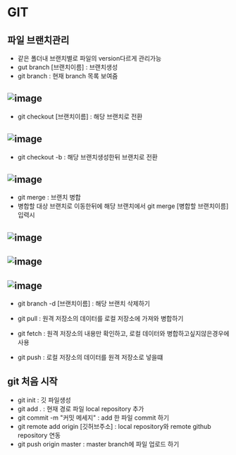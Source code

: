 # GIT

## 파일 브랜치관리
- 같은 폴더내 브랜치별로 파일의 version다르게 관리가능
- gut branch [브랜치이름] : 브랜치생성
- git branch : 현재 branch 목록 보여줌
## ![image](https://user-images.githubusercontent.com/54635552/182181143-a3903b7b-04fc-4fef-9fbd-91418dffb25c.png)

- git checkout [브랜치이름] : 해당 브랜치로 전환
## ![image](https://user-images.githubusercontent.com/54635552/182181331-cd0d4676-0a05-48ef-9689-947889c4e05f.png)

- git checkout -b <branch> : 해당 브랜치생성한뒤 브랜치로 전환
## ![image](https://user-images.githubusercontent.com/54635552/182181420-38b0254f-5207-45f3-8c50-6b2698dff011.png)

- git merge : 브랜치 병합
- 병합할 대상 브랜치로 이동한뒤에 해당 브랜치에서 git merge [병합할 브랜치이름] 입력시 
## ![image](https://user-images.githubusercontent.com/54635552/182181826-3c4d188e-4fd8-498a-bb68-9da3d49088ad.png)
## ![image](https://user-images.githubusercontent.com/54635552/182181842-fe78a296-afa1-44de-a842-dd00427ef963.png)
## ![image](https://user-images.githubusercontent.com/54635552/182182159-3cddb221-f902-4343-a6ba-a0056d929f23.png)
 
- git branch -d [브랜치이름] : 해당 브랜치 삭제하기

- git pull : 원격 저장소의 데이터를 로컬 저장소에 가져와 병합하기
- git fetch : 원격 저장소의 내용만 확인하고, 로컬 데이터와 병합하고싶지않은경우에 사용
- git push : 로컬 저장소의 데이터를 원격 저장소로 넣을떄

## git 처음 시작
- git init : 깃 파일생성
- git add . : 현재 경로 파일 local repository 추가
- git commit -m "커밋 메세지" : add 한 파일 commit 하기
- git remote add origin [깃허브주소] : local repository와 remote github repository 연동
- git push origin master : master branch에 파일 업로드 하기


